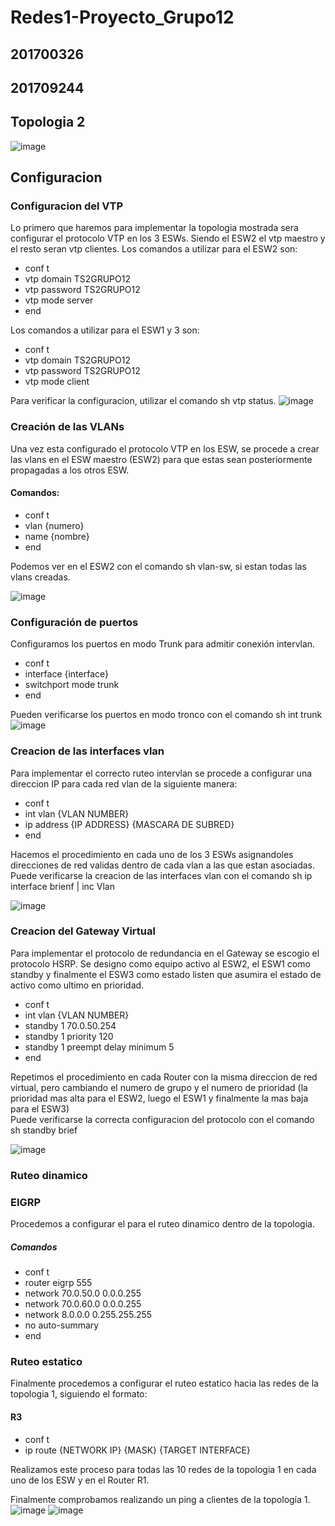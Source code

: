 # Redes1-Proyecto_Grupo12
## 201700326
## 201709244

<h2>Topologia 2</h2>

![image](screens/topologia.png)

## Configuracion

### Configuracion del VTP
Lo primero que haremos para implementar la topologia mostrada sera configurar 
el protocolo VTP en los 3 ESWs. Siendo el ESW2 el vtp maestro y el resto 
seran vtp clientes.
Los comandos a utilizar para el ESW2 son:
- conf t
- vtp domain TS2GRUPO12
- vtp password TS2GRUPO12
- vtp mode server
- end

Los comandos a utilizar para el ESW1 y 3 son:
- conf t
- vtp domain TS2GRUPO12
- vtp password TS2GRUPO12
- vtp mode client

Para verificar la configuracion, utilizar el comando sh vtp status.
![image](screens/vtp.png)

### Creación de las VLANs

Una vez esta configurado el protocolo VTP en los ESW, se procede a 
crear las vlans en el ESW maestro (ESW2) para que estas sean posteriormente
propagadas a los otros ESW.
#### Comandos:
- conf t
- vlan {numero}
- name {nombre}
- end
  
Podemos ver en el ESW2 con el comando sh vlan-sw,
si estan todas las vlans creadas.

![image](screens/vlans.png)

### Configuración de puertos
Configuramos los puertos en modo Trunk para admitir conexión intervlan.

- conf t
- interface {interface}
- switchport mode trunk
- end

Pueden verificarse los puertos en modo tronco con el comando
sh int trunk
![image](screens/trunk.png)

### Creacion de las interfaces vlan
Para implementar el correcto ruteo intervlan se procede a configurar 
una direccion IP para cada red vlan de la siguiente manera:

- conf t
- int vlan {VLAN NUMBER}
- ip address {IP ADDRESS} {MASCARA DE SUBRED}
- end

Hacemos el procedimiento en cada uno de los 3 ESWs asignandoles direcciones de
red validas dentro de cada vlan a las que estan asociadas.<br>
Puede verificarse la creacion de las interfaces vlan con el comando
sh ip interface brienf | inc Vlan

![image](screens/intvlans.png)

### Creacion del Gateway Virtual
Para implementar el protocolo de redundancia en el Gateway se escogio el 
protocolo HSRP. Se designo como equipo activo al ESW2, el ESW1 como standby
y finalmente el ESW3 como estado listen que asumira el estado de activo 
como ultimo en prioridad.

- conf t
- int vlan {VLAN NUMBER}
- standby 1 70.0.50.254
- standby 1 priority 120
- standby 1 preempt delay minimum 5
- end

Repetimos el procedimiento en cada Router con la misma direccion de red virtual, pero cambiando el numero de 
grupo y el numero de prioridad (la prioridad mas alta para el ESW2, luego el ESW1 y finalmente la mas
baja para el ESW3)
<br>
Puede verificarse la correcta configuracion del protocolo con el comando sh standby brief

![image](screens/hsrp.png)

### Ruteo dinamico

### EIGRP

Procedemos a configurar el para el ruteo dinamico 
dentro de la topologia.

##### Comandos
- conf t
- router eigrp 555
- network 70.0.50.0 0.0.0.255
- network 70.0.60.0 0.0.0.255
- network 8.0.0.0 0.255.255.255
- no auto-summary
- end

### Ruteo estatico

Finalmente procedemos a configurar el ruteo estatico hacia
las redes de la topologia 1, siguiendo el formato:

#### R3
- conf t
- ip route {NETWORK IP} {MASK} {TARGET INTERFACE}

Realizamos este proceso para todas las 10 redes de la topologia
1 en cada uno de los ESW y en el Router R1.

Finalmente comprobamos realizando un ping a clientes de la topología 1.
![image](screens/windows.png)
![image](screens/linux.png)
